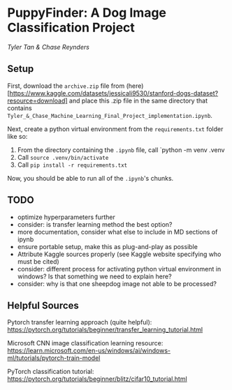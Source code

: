 # PuppyFinder: A Dog Image Classification Project

*Tyler Tan & Chase Reynders*

## Setup

First, download the `archive.zip` file from (here)[https://www.kaggle.com/datasets/jessicali9530/stanford-dogs-dataset?resource=download] and place this .zip file in the same directory that contains `Tyler_&_Chase_Machine_Learning_Final_Project_implementation.ipynb`.

Next, create a python virtual environment from the `requirements.txt` folder like so:

1. From the directory containing the `.ipynb` file, call `python -m venv .venv
2. Call `source .venv/bin/activate`
3. Call `pip install -r requirements.txt`

Now, you should be able to run all of the `.ipynb`'s chunks.

## TODO
- optimize hyperparameters further
- consider: is transfer learning method the best option?
- more documentation, consider what else to include in MD sections of ipynb
- ensure portable setup, make this as plug-and-play as possible
- Attribute Kaggle sources properly (see Kaggle website specifying who must be cited)
- consider: different process for activating python virtual environment in windows? Is that something we need to explain here?
- consider: why is that one sheepdog image not able to be processed?

## Helpful Sources

Pytorch transfer learning approach (quite helpful):
https://pytorch.org/tutorials/beginner/transfer_learning_tutorial.html

Microsoft CNN image classification learning resource:
https://learn.microsoft.com/en-us/windows/ai/windows-ml/tutorials/pytorch-train-model

PyTorch classification tutorial:
https://pytorch.org/tutorials/beginner/blitz/cifar10_tutorial.html
